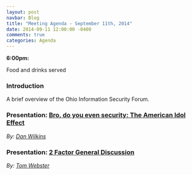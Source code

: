 ```yaml
---
layout: post
navbar: Blog
title: "Meeting Agenda - September 11th, 2014"
date: 2014-09-11 12:00:00 -0400
comments: true
categories: Agenda
---
```


**6:00pm:**

Food and drinks served

### Introduction

A brief overview of the Ohio Information Security Forum.

### **Presentation:** [Bro, do you even security: The American Idol Effect](/files/201409-Bro_do_you_even_security-Dan_Wilkins.zip)
_By: [Dan Wilkins](https://twitter.com/cdjadex)_

### **Presentation:** [2 Factor General Discussion](/files/201409-2_Factor_General_Discussion-Tom_Webster.zip)
_By: [Tom Webster](http://samurailink3.com)_
